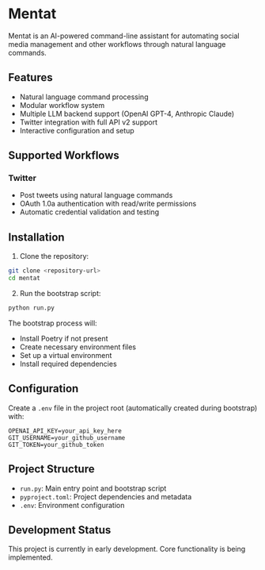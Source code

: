 # Mentat

Mentat is an AI-powered command-line assistant for automating social media management and other workflows through natural language commands.

## Features

- Natural language command processing
- Modular workflow system
- Multiple LLM backend support (OpenAI GPT-4, Anthropic Claude)
- Twitter integration with full API v2 support
- Interactive configuration and setup

## Supported Workflows

### Twitter
- Post tweets using natural language commands
- OAuth 1.0a authentication with read/write permissions
- Automatic credential validation and testing

## Installation

1. Clone the repository:
```bash
git clone <repository-url>
cd mentat
```

2. Run the bootstrap script:
```bash
python run.py
```

The bootstrap process will:
- Install Poetry if not present
- Create necessary environment files
- Set up a virtual environment
- Install required dependencies

## Configuration

Create a `.env` file in the project root (automatically created during bootstrap) with:

```properties
OPENAI_API_KEY=your_api_key_here
GIT_USERNAME=your_github_username
GIT_TOKEN=your_github_token
```

## Project Structure

- `run.py`: Main entry point and bootstrap script
- `pyproject.toml`: Project dependencies and metadata
- `.env`: Environment configuration

## Development Status

This project is currently in early development. Core functionality is being implemented.
